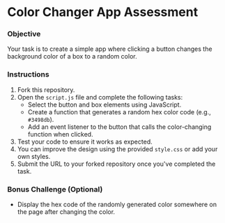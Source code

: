 # Color Changer App Assessment

### Objective
Your task is to create a simple app where clicking a button changes the background color of a box to a random color.

### Instructions
1. Fork this repository.
2. Open the `script.js` file and complete the following tasks:
   - Select the button and box elements using JavaScript.
   - Create a function that generates a random hex color code (e.g., `#3498db`).
   - Add an event listener to the button that calls the color-changing function when clicked.
3. Test your code to ensure it works as expected.
4. You can improve the design using the provided `style.css` or add your own styles.
5. Submit the URL to your forked repository once you've completed the task.

### Bonus Challenge (Optional)
- Display the hex code of the randomly generated color somewhere on the page after changing the color.
